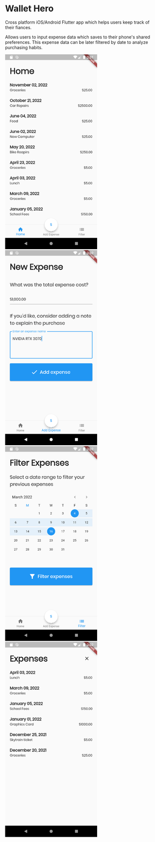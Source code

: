 # Wallet Hero

Cross platform iOS/Android Flutter app which helps users keep track of their fiances.

Allows users to input expense data which saves to their phone's shared preferences. This expense data can be later filtered by date to analyze purchasing habits.

<p float="left">
    <img src="./imgs/1.png" alt="1" width="300"/>
    <img src="./imgs/2.png" alt="2" width="300"/>
    <img src="./imgs/3.png" alt="3" width="300"/>
    <img src="./imgs/4.png" alt="4" width="300"/>
</p>